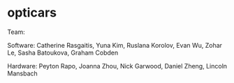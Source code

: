 # opticars
Team: 

Software: Catherine Rasgaitis, Yuna Kim, Ruslana Korolov, Evan Wu, Zohar Le, Sasha Batoukova, Graham Cobden

Hardware: Peyton Rapo, Joanna Zhou, Nick Garwood, Daniel Zheng, Lincoln Mansbach
